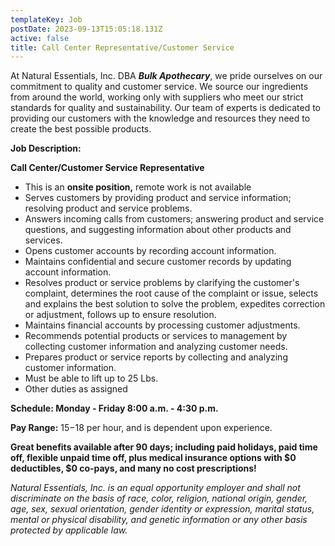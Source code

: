 ```yaml
---
templateKey: Job
postDate: 2023-09-13T15:05:18.131Z
active: false
title: Call Center Representative/Customer Service
---
```

<!--StartFragment-->

At Natural Essentials, Inc. DBA ***Bulk Apothecary***, we pride ourselves on our commitment to quality and customer service. We source our ingredients from around the world, working only with suppliers who meet our strict standards for quality and sustainability. Our team of experts is dedicated to providing our customers with the knowledge and resources they need to create the best possible products.

**Job Description:**

**Call Center/Customer Service Representative**

* This is an **onsite position,** remote work is not available
* Serves customers by providing product and service information; resolving product and service problems.
* Answers incoming calls from customers; answering product and service questions, and suggesting information about other products and services.
* Opens customer accounts by recording account information.
* Maintains confidential and secure customer records by updating account information.
* Resolves product or service problems by clarifying the customer's complaint, determines the root cause of the complaint or issue, selects and explains the best solution to solve the problem, expedites correction or adjustment, follows up to ensure resolution.
* Maintains financial accounts by processing customer adjustments.
* Recommends potential products or services to management by collecting customer information and analyzing customer needs.
* Prepares product or service reports by collecting and analyzing customer information.
* Must be able to lift up to 25 Lbs.
* Other duties as assigned

**Schedule: Monday - Friday 8:00 a.m. - 4:30 p.m.**

**Pay Range:** $15-$18 per hour, and is dependent upon experience.

**Great benefits available after 90 days; including paid holidays, paid time off, flexible unpaid time off, plus medical insurance options with $0 deductibles, $0 co-pays, and many no cost prescriptions!**

*Natural Essentials, Inc. is an equal opportunity employer and shall not discriminate on the basis of race, color, religion, national origin, gender, age, sex, sexual orientation, gender identity or expression, marital status, mental or physical disability, and genetic information or any other basis protected by applicable law.*

<!--EndFragment-->